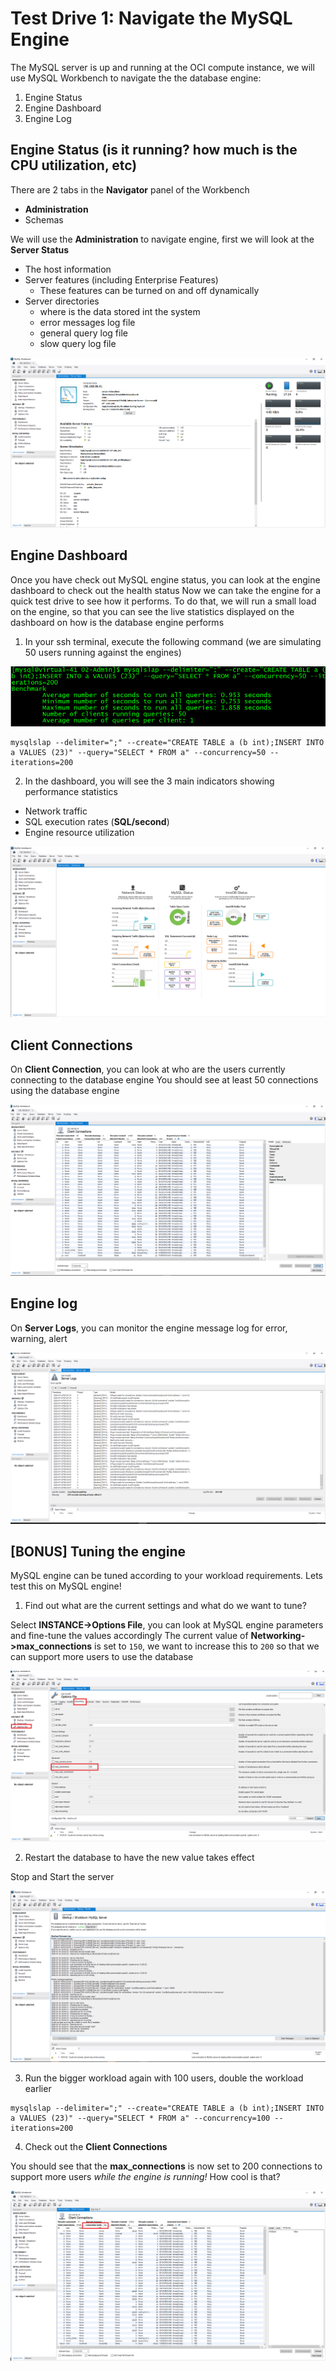 # Test Drive 1: Navigate the MySQL Engine

The MySQL server is up and running at the OCI compute instance, we will use MySQL Workbench to navigate the the database engine:
1. Engine Status
2. Engine Dashboard
3. Engine Log

## Engine Status (is it running? how much is the CPU utilization, etc)

There are 2 tabs in the **Navigator** panel of the Workbench
* **Administration**
* Schemas

We will use the **Administration** to navigate engine, first we will look at the **Server Status**
* The host information
* Server features (including Enterprise Features)
  * These features can be turned on and off dynamically
* Server directories
  * where is the data stored int the system
  * error messages log file
  * general query log file
  * slow query log file

![wb1](img/wb-1.png)

## Engine Dashboard

Once you have check out MySQL engine status, you can look at the engine dashboard to check out the health status
Now we can take the engine for a quick test drive to see how it performs. To do that, we will run a small load on the engine, so that you can see the live statistics displayed on the dashboard on how is the database engine performs 

1. In your ssh terminal, execute the following command (we are simulating 50 users running against the engines)

![wb11](img/wb-11.png)

```
mysqlslap --delimiter=";" --create="CREATE TABLE a (b int);INSERT INTO a VALUES (23)" --query="SELECT * FROM a" --concurrency=50 --iterations=200
```

2. In the dashboard, you will see the 3 main indicators showing performance statistics

* Network traffic
* SQL execution rates (**SQL/second**)
* Engine resource utilization

![wb9](img/wb-9.png)

## Client Connections

On **Client Connection**, you can look at who are the users currently connecting to the database engine
You should see at least 50 connections using the database engine

![wb3](img/wb-10.png)

## Engine log

On **Server Logs**, you can monitor the engine message log for error, warning, alert

![wb29](img/wb-29.png)

## [BONUS] Tuning the engine

MySQL engine can be tuned according to your workload requirements. Lets test this on MySQL engine!

1. Find out what are the current settings and what do we want to tune?

Select **INSTANCE->Options File**, you can look at MySQL engine parameters and fine-tune the values accordingly
The current value of **Networking->max_connections** is set to ``150``, we want to increase this to ``200`` so that we can support more users to use the database

![wb-30](img/wb-30.png)

2. Restart the database to have the new value takes effect

Stop and Start the server

![wb-31](img/wb-31.png)

3. Run the bigger workload again with 100 users, double the workload earlier

```
mysqlslap --delimiter=";" --create="CREATE TABLE a (b int);INSERT INTO a VALUES (23)" --query="SELECT * FROM a" --concurrency=100 --iterations=200
```

4. Check out the **Client Connections**

You should see that the **max_connections** is now set to 200 connections to support more users _while the engine is running!_ How cool is that?

![wb-15](img/wb-15.png)



